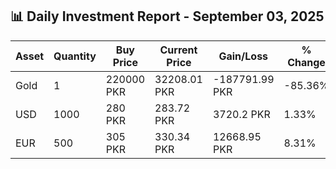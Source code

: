 ## 📊 Daily Investment Report - September 03, 2025

| Asset | Quantity | Buy Price | Current Price | Gain/Loss | % Change |
|-------|----------|-----------|----------------|------------|----------|
| Gold | 1 | 220000 PKR | 32208.01 PKR | -187791.99 PKR | -85.36% |
| USD | 1000 | 280 PKR | 283.72 PKR | 3720.2 PKR | 1.33% |
| EUR | 500 | 305 PKR | 330.34 PKR | 12668.95 PKR | 8.31% |
